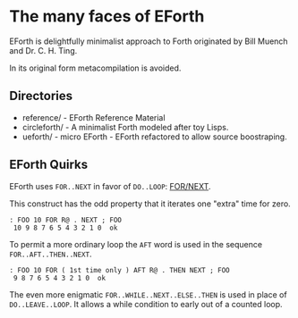 # The many faces of EForth

EForth is delightfully minimalist approach to Forth originated by Bill Muench and Dr. C. H. Ting.

In its original form metacompilation is avoided.

## Directories

* reference/ - EForth Reference Material
* circleforth/ - A minimalist Forth modeled after toy Lisps.
* ueforth/ - micro EForth - EForth refactored to allow source boostraping.

## EForth Quirks

EForth uses `FOR..NEXT` in favor of `DO..LOOP`:
[FOR/NEXT](https://github.com/TG9541/stm8ef/wiki/eForth-FOR-..-NEXT).

This construct has the odd property that it iterates one "extra" time for zero.

```
: FOO 10 FOR R@ . NEXT ; FOO
 10 9 8 7 6 5 4 3 2 1 0  ok
```

To permit a more ordinary loop the `AFT` word is used in the sequence `FOR..AFT..THEN..NEXT`.

```
: FOO 10 FOR ( 1st time only ) AFT R@ . THEN NEXT ; FOO
 9 8 7 6 5 4 3 2 1 0  ok
```

The even more enigmatic `FOR..WHILE..NEXT..ELSE..THEN` is used in place of `DO..LEAVE..LOOP`.
It allows a while condition to early out of a counted loop.
